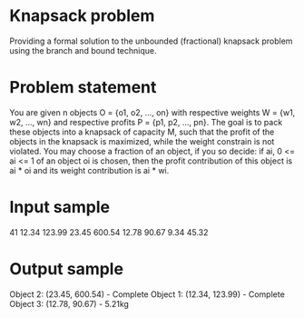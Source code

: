 # Knapsack problem
Providing a formal solution to the unbounded (fractional) knapsack problem using the branch and bound technique.

# Problem statement
You are given n objects O = {o1, o2, ..., on} with respective weights W = {w1, w2, ..., wn} and respective profits P = {p1, p2, ..., pn}. The goal is to pack these objects into a knapsack of capacity M, such that the profit of the objects in the knapsack is maximized, while the weight constrain is not violated. You may choose a fraction of an object, if you so decide: if ai, 0 <= ai <= 1 of an object oi is chosen, then the profit contribution of this object is ai * oi and its weight contribution is ai * wi.

# Input sample
41
12.34 123.99
23.45 600.54
12.78 90.67
9.34 45.32

# Output sample
Object 2: (23.45, 600.54) - Complete
Object 1: (12.34, 123.99) - Complete
Object 3: (12.78, 90.67) - 5.21kg
